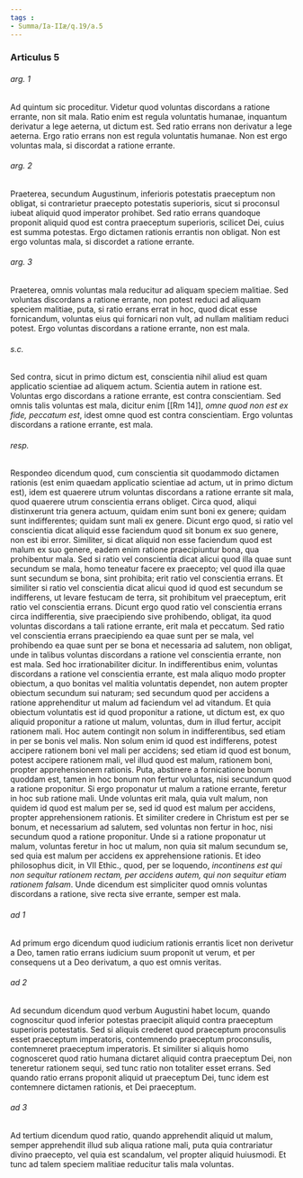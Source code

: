 ```yaml
---
tags : 
- Summa/Ia-IIæ/q.19/a.5
---
```


### Articulus 5

###### arg. 1
Ad quintum sic proceditur. Videtur quod voluntas discordans a ratione errante, non sit mala. Ratio enim est regula voluntatis humanae, inquantum derivatur a lege aeterna, ut dictum est. Sed ratio errans non derivatur a lege aeterna. Ergo ratio errans non est regula voluntatis humanae. Non est ergo voluntas mala, si discordat a ratione errante.

###### arg. 2
Praeterea, secundum Augustinum, inferioris potestatis praeceptum non obligat, si contrarietur praecepto potestatis superioris, sicut si proconsul iubeat aliquid quod imperator prohibet. Sed ratio errans quandoque proponit aliquid quod est contra praeceptum superioris, scilicet Dei, cuius est summa potestas. Ergo dictamen rationis errantis non obligat. Non est ergo voluntas mala, si discordet a ratione errante.

###### arg. 3
Praeterea, omnis voluntas mala reducitur ad aliquam speciem malitiae. Sed voluntas discordans a ratione errante, non potest reduci ad aliquam speciem malitiae, puta, si ratio errans errat in hoc, quod dicat esse fornicandum, voluntas eius qui fornicari non vult, ad nullam malitiam reduci potest. Ergo voluntas discordans a ratione errante, non est mala.

###### s.c.
Sed contra, sicut in primo dictum est, conscientia nihil aliud est quam applicatio scientiae ad aliquem actum. Scientia autem in ratione est. Voluntas ergo discordans a ratione errante, est contra conscientiam. Sed omnis talis voluntas est mala, dicitur enim [[Rm 14]], *omne quod non est ex fide, peccatum est*, idest omne quod est contra conscientiam. Ergo voluntas discordans a ratione errante, est mala.

###### resp.
Respondeo dicendum quod, cum conscientia sit quodammodo dictamen rationis (est enim quaedam applicatio scientiae ad actum, ut in primo dictum est), idem est quaerere utrum voluntas discordans a ratione errante sit mala, quod quaerere utrum conscientia errans obliget. Circa quod, aliqui distinxerunt tria genera actuum, quidam enim sunt boni ex genere; quidam sunt indifferentes; quidam sunt mali ex genere. Dicunt ergo quod, si ratio vel conscientia dicat aliquid esse faciendum quod sit bonum ex suo genere, non est ibi error. Similiter, si dicat aliquid non esse faciendum quod est malum ex suo genere, eadem enim ratione praecipiuntur bona, qua prohibentur mala. Sed si ratio vel conscientia dicat alicui quod illa quae sunt secundum se mala, homo teneatur facere ex praecepto; vel quod illa quae sunt secundum se bona, sint prohibita; erit ratio vel conscientia errans. Et similiter si ratio vel conscientia dicat alicui quod id quod est secundum se indifferens, ut levare festucam de terra, sit prohibitum vel praeceptum, erit ratio vel conscientia errans. Dicunt ergo quod ratio vel conscientia errans circa indifferentia, sive praecipiendo sive prohibendo, obligat, ita quod voluntas discordans a tali ratione errante, erit mala et peccatum. Sed ratio vel conscientia errans praecipiendo ea quae sunt per se mala, vel prohibendo ea quae sunt per se bona et necessaria ad salutem, non obligat, unde in talibus voluntas discordans a ratione vel conscientia errante, non est mala. Sed hoc irrationabiliter dicitur. In indifferentibus enim, voluntas discordans a ratione vel conscientia errante, est mala aliquo modo propter obiectum, a quo bonitas vel malitia voluntatis dependet, non autem propter obiectum secundum sui naturam; sed secundum quod per accidens a ratione apprehenditur ut malum ad faciendum vel ad vitandum. Et quia obiectum voluntatis est id quod proponitur a ratione, ut dictum est, ex quo aliquid proponitur a ratione ut malum, voluntas, dum in illud fertur, accipit rationem mali. Hoc autem contingit non solum in indifferentibus, sed etiam in per se bonis vel malis. Non solum enim id quod est indifferens, potest accipere rationem boni vel mali per accidens; sed etiam id quod est bonum, potest accipere rationem mali, vel illud quod est malum, rationem boni, propter apprehensionem rationis. Puta, abstinere a fornicatione bonum quoddam est, tamen in hoc bonum non fertur voluntas, nisi secundum quod a ratione proponitur. Si ergo proponatur ut malum a ratione errante, feretur in hoc sub ratione mali. Unde voluntas erit mala, quia vult malum, non quidem id quod est malum per se, sed id quod est malum per accidens, propter apprehensionem rationis. Et similiter credere in Christum est per se bonum, et necessarium ad salutem, sed voluntas non fertur in hoc, nisi secundum quod a ratione proponitur. Unde si a ratione proponatur ut malum, voluntas feretur in hoc ut malum, non quia sit malum secundum se, sed quia est malum per accidens ex apprehensione rationis. Et ideo philosophus dicit, in VII Ethic., quod, per se loquendo, *incontinens est qui non sequitur rationem rectam, per accidens autem, qui non sequitur etiam rationem falsam*. Unde dicendum est simpliciter quod omnis voluntas discordans a ratione, sive recta sive errante, semper est mala.

###### ad 1
Ad primum ergo dicendum quod iudicium rationis errantis licet non derivetur a Deo, tamen ratio errans iudicium suum proponit ut verum, et per consequens ut a Deo derivatum, a quo est omnis veritas.

###### ad 2
Ad secundum dicendum quod verbum Augustini habet locum, quando cognoscitur quod inferior potestas praecipit aliquid contra praeceptum superioris potestatis. Sed si aliquis crederet quod praeceptum proconsulis esset praeceptum imperatoris, contemnendo praeceptum proconsulis, contemneret praeceptum imperatoris. Et similiter si aliquis homo cognosceret quod ratio humana dictaret aliquid contra praeceptum Dei, non teneretur rationem sequi, sed tunc ratio non totaliter esset errans. Sed quando ratio errans proponit aliquid ut praeceptum Dei, tunc idem est contemnere dictamen rationis, et Dei praeceptum.

###### ad 3
Ad tertium dicendum quod ratio, quando apprehendit aliquid ut malum, semper apprehendit illud sub aliqua ratione mali, puta quia contrariatur divino praecepto, vel quia est scandalum, vel propter aliquid huiusmodi. Et tunc ad talem speciem malitiae reducitur talis mala voluntas.

